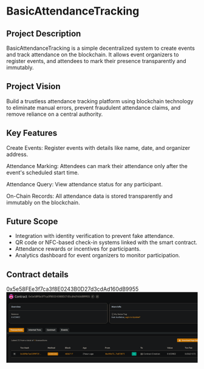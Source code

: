 # BasicAttendanceTracking

## Project Description
BasicAttendanceTracking is a simple decentralized system to create events and track attendance on the blockchain. It allows event organizers to register events, and attendees to mark their presence transparently and immutably.

## Project Vision
Build a trustless attendance tracking platform using blockchain technology to eliminate manual errors, prevent fraudulent attendance claims, and remove reliance on a central authority.

## Key Features 
Create Events: Register events with details like name, date, and organizer address.

Attendance Marking: Attendees can mark their attendance only after the event's scheduled start time.

Attendance Query: View attendance status for any participant.

On-Chain Records: All attendance data is stored transparently and immutably on the blockchain.

## Future Scope
- Integration with identity verification to prevent fake attendance.
- QR code or NFC-based check-in systems linked with the smart contract.
- Attendance rewards or incentives for participants.
- Analytics dashboard for event organizers to monitor participation.

## Contract details
0x5e58FEe3f7ca3f8E0243B0D27d3cdAd160dB9955
![alt text](image.png)
